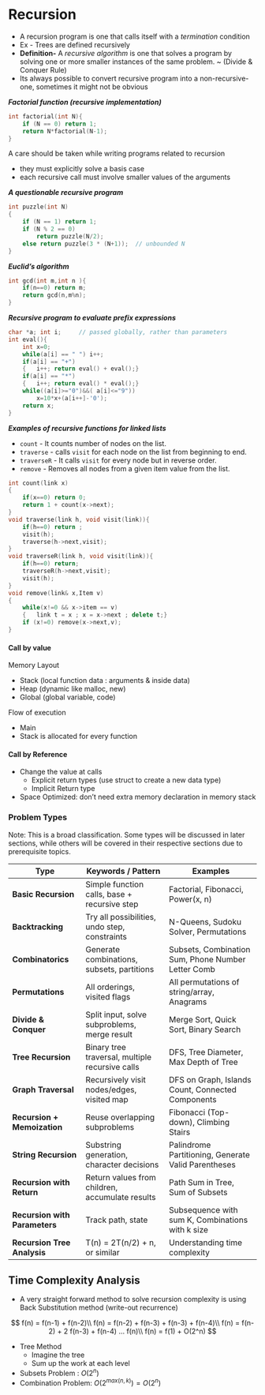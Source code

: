 # Recursion

* A recursion program is one that calls itself with a *termination* condition
* Ex - Trees are defined recursively
* **Definition-** A *recursive algorithm* is one that solves a program by solving one or more smaller instances of the same problem. ~ (Divide & Conquer Rule)
* Its always possible to convert recursive program into a non-recursive-one, sometimes it might not be obvious

***Factorial function (recursive implementation)***

````c++
int factorial(int N){
    if (N == 0) return 1;
    return N*factorial(N-1);
}
````

A care should be taken while writing programs related to recursion

* they must explicitly solve a basis case
* each recursive call must involve smaller values of the arguments

***A questionable recursive program***

````c++
int puzzle(int N)
{
    if (N == 1) return 1;
    if (N % 2 == 0)
        return puzzle(N/2);
    else return puzzle(3 * (N+1));	// unbounded N
}
````

***Euclid’s algorithm***

````c++
int gcd(int m,int n ){
    if(n==0) return m;
    return gcd(n,m%n);
}
````

***Recursive program to evaluate prefix expressions***

````c++
char *a; int i;		// passed globally, rather than parameters
int eval(){
    int x=0;
    while(a[i] == " ") i++;
    if(a[i] == "+")
    {	i++; return eval() + eval();}
    if(a[i] == "*")
    {	i++; return eval() * eval();}
    while((a[i]>="0")&&( a[i]<="9"))
        x=10*x+(a[i++]-'0');
    return x;
}
````

***Examples of recursive functions for linked lists***

- `count` - It counts number of nodes on the list.
- `traverse` - calls `visit` for each node on the list from beginning to end.
- `traverseR` - It calls `visit` for every node but in reverse order.
- `remove` - Removes all nodes from a given item value from the list.

````c++
int count(link x)
{
    if(x==0) return 0;
    return 1 + count(x->next);
}
void traverse(link h, void visit(link)){
    if(h==0) return ;
    visit(h);
    traverse(h->next,visit);
}
void traverseR(link h, void visit(link)){
    if(h==0) return;
    traverseR(h->next,visit);
    visit(h);
}
void remove(link& x,Item v)
{
    while(x!=0 && x->item == v)
    {	link t = x ; x = x->next ; delete t;}
    if (x!=0) remove(x->next,v);
}
````

#### Call by value

Memory Layout

* Stack (local function data : arguments & inside data)
* Heap (dynamic like malloc, new)
* Global (global variable, code)

Flow of execution

* Main
* Stack is allocated for every function

#### Call by Reference

* Change the value at calls
  * Explicit return types (use struct to create a new data type)
  * Implicit Return type
* Space Optimized: don’t need extra memory declaration in memory stack

### Problem Types

Note: This is a broad classification. Some types will be discussed in later sections, while others will be covered in their respective sections due to prerequisite topics.

| **Type**                      | **Keywords / Pattern**                          | **Examples**                                        |
| ----------------------------- | ----------------------------------------------- | --------------------------------------------------- |
| **Basic Recursion**           | Simple function calls, base + recursive step    | Factorial, Fibonacci, Power(x, n)                   |
| **Backtracking**              | Try all possibilities, undo step, constraints   | N-Queens, Sudoku Solver, Permutations               |
| **Combinatorics**             | Generate combinations, subsets, partitions      | Subsets, Combination Sum, Phone Number Letter Comb  |
| **Permutations**              | All orderings, visited flags                    | All permutations of string/array, Anagrams          |
| **Divide & Conquer**          | Split input, solve subproblems, merge result    | Merge Sort, Quick Sort, Binary Search               |
| **Tree Recursion**            | Binary tree traversal, multiple recursive calls | DFS, Tree Diameter, Max Depth of Tree               |
| **Graph Traversal**           | Recursively visit nodes/edges, visited map      | DFS on Graph, Islands Count, Connected Components   |
| **Recursion + Memoization**   | Reuse overlapping subproblems                   | Fibonacci (Top-down), Climbing Stairs               |
| **String Recursion**          | Substring generation, character decisions       | Palindrome Partitioning, Generate Valid Parentheses |
| **Recursion with Return**     | Return values from children, accumulate results | Path Sum in Tree, Sum of Subsets                    |
| **Recursion with Parameters** | Track path, state                               | Subsequence with sum K, Combinations with k size    |
| **Recursion Tree Analysis**   | T(n) = 2T(n/2) + n, or similar                  | Understanding time complexity                       |

## Time Complexity Analysis

* A very straight forward method to solve recursion complexity is using Back Substitution method (write-out recurrence)

$$
f(n) = f(n-1) + f(n-2)\\
f(n) = f(n-2) + f(n-3) + f(n-3) + f(n-4)\\
f(n) = f(n-2) + 2 f(n-3) + f(n-4) ... f(n)\\
f(n) = f(1) + O(2^n)
$$

* Tree Method
  * Imagine the tree
  * Sum up the work at each level
* Subsets Problem : $O(2^n)$
* Combination Problem: $O(2^{max(n, k)}) = O(2^n)$
